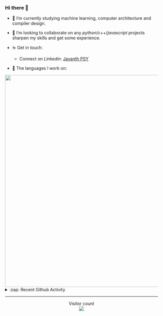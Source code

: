 ### Hi there 👋

- 🌱 I’m currently studying machine learning, computer architecture and compiler design.

- 👯 I’m looking to collaborate on any *python*/*c++*/*javascript* projects sharpen my skills and get some experience.

- ☕ Get in touch:
  +  Connect on *Linkedin*: [Jayanth PSY](https://www.linkedin.com/in/jayanth-p-b3924812a/)

<!--- ⚡ Fun fact: *Python* is older than *C++* and *Java*. -->

- :memo: The languages I work on: 

<img src="https://wakatime.com/share/@j_tesla/bdf4246a-6e44-4441-87e6-ea13fc96a824.png" width="700"/>

<details>
  <summary>:zap: Recent Github Activity</summary>
  
<!--START_SECTION:activity-->
1. 🎉 Merged PR [#46](https://github.com/j-tesla/blog-list-frontend/pull/46) in [j-tesla/blog-list-frontend](https://github.com/j-tesla/blog-list-frontend)
2. 🎉 Merged PR [#43](https://github.com/j-tesla/blog-list/pull/43) in [j-tesla/blog-list](https://github.com/j-tesla/blog-list)
3. 🎉 Merged PR [#42](https://github.com/j-tesla/blog-list/pull/42) in [j-tesla/blog-list](https://github.com/j-tesla/blog-list)
4. 🎉 Merged PR [#40](https://github.com/j-tesla/blog-list/pull/40) in [j-tesla/blog-list](https://github.com/j-tesla/blog-list)
5. ❗️ Opened issue [#5](https://github.com/j-tesla/all-blogs/issues/5) in [j-tesla/all-blogs](https://github.com/j-tesla/all-blogs)
<!--END_SECTION:activity-->

</details>

-----

<p align="center"> 
  Visitor count<br>
  <img src="https://profile-counter.glitch.me/j-tesla/count.svg" />
</p>












<!--
**j-tesla/j-tesla** is a ✨ _special_ ✨ repository because its `README.md` (this file) appears on your GitHub profile.

Here are some ideas to get you started:

- 🔭 I’m currently working on ...
- 🌱 I’m currently learning ...
- 👯 I’m looking to collaborate on ...
- 🤔 I’m looking for help with ...
- 💬 Ask me about ...
- 📫 How to reach me: ...
- 😄 Pronouns: ...
- ⚡ Fun fact: ...
-->

